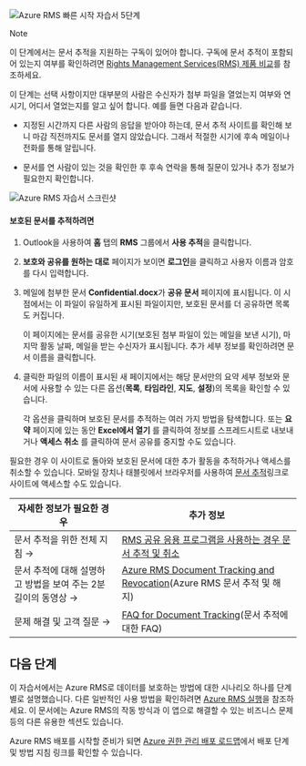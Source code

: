 ![Azure RMS 빠른 시작 자습서 5단계](../media/AzRMS_QuickStartSteps5.PNG)

> [!NOTE]
> 이 단계에서는 문서 추적을 지원하는 구독이 있어야 합니다. 구독에 문서 추적이 포함되어 있는지 여부를 확인하려면 [Rights Management Services(RMS) 제품 비교](https://technet.microsoft.com/dn858608.aspx)를 참조하세요.

이 단계는 선택 사항이지만 대부분의 사람은 수신자가 첨부 파일을 열었는지 여부와 연 시기, 어디서 열었는지를 알고 싶어 합니다. 예를 들면 다음과 같습니다.

-   지정된 시간까지 다른 사람의 응답을 받아야 하는데, 문서 추적 사이트를 확인해 보니 마감 직전까지도 문서를 열지 않았습니다. 그래서 적절한 시기에 후속 메일이나 전화를 통해 알립니다.

-   문서를 연 사람이 있는 것을 확인한 후 후속 연락을 통해 질문이 있거나 추가 정보가 필요한지 확인합니다.

![Azure RMS 자습서 스크린샷](../media/AzRMS_Tutorial_5_Screenshots.png)

#### <a name="to-track-your-protected-document"></a>보호된 문서를 추적하려면

1.  Outlook을 사용하여 **홈** 탭의 **RMS** 그룹에서 **사용 추적**을 클릭합니다.

2.  **보호와 공유를 원하는 대로** 페이지가 보이면 **로그인**을 클릭하고 사용자 이름과 암호를 다시 입력합니다.

3.  메일에 첨부한 문서 **Confidential.docx**가 **공유 문서** 페이지에 표시됩니다. 이 시점에서는 이 파일이 유일하게 표시된 파일이지만, 보호된 문서를 더 공유하면 목록도 커집니다.

    이 페이지에는 문서를 공유한 시기(보호된 첨부 파일이 있는 메일을 보낸 시기), 마지막 활동 날짜, 메일을 받는 수신자가 표시됩니다. 추가 세부 정보를 확인하려면 문서 이름을 클릭합니다.

4.  클릭한 파일의 이름이 표시된 새 페이지에서는 해당 문서만의 요약 세부 정보와 문서에 사용할 수 있는 다른 옵션(**목록**, **타임라인**, **지도**, **설정**)의 목록을 확인할 수 있습니다.

    각 옵션을 클릭하며 보호된 문서를 추적하는 여러 가지 방법을 탐색합니다. 또는 **요약** 페이지에 있는 동안 **Excel에서 열기** 를 클릭하여 정보를 스프레드시트로 내보내거나 **액세스 취소** 를 클릭하여 문서 공유를 중지할 수도 있습니다.

필요한 경우 이 사이트로 돌아와 보호된 문서에 대한 추가 활동을 추적하거나 액세스를 취소할 수 있습니다. 모바일 장치나 태블릿에서 브라우저를 사용하여 [문서 추적](http://go.microsoft.com/fwlink/?LinkId=529562)링크로 사이트에 액세스할 수도 있습니다.

|자세한 정보가 필요한 경우|추가 정보|
|--------------------------------|--------------------------|
|문서 추적을 위한 전체 지침   →|[RMS 공유 응용 프로그램을 사용하는 경우 문서 추적 및 취소](../rms-client/sharing-app-track-revoke.md)|
|문서 추적에 대해 설명하고 방법을 보여 주는 2분 길이의 동영상   →|[Azure RMS Document Tracking and Revocation](http://channel9.msdn.com/Series/Information-Protection/Azure-RMS-Document-Tracking-and-Revocation)(Azure RMS 문서 추적 및 해지)|
|문제 해결 및 고객 질문 →|[FAQ for Document Tracking](https://technet.microsoft.com/dn947488)(문서 추적에 대한 FAQ)|

## <a name="next-steps"></a>다음 단계
이 자습서에서는 Azure RMS로 데이터를 보호하는 방법에 대한 시나리오 하나를 단계별로 설명했습니다. 다른 일반적인 사용 방법을 확인하려면 [Azure RMS 실행](../understand-explore/what-admins-users-see.md)을 참조하세요. 이 문서에는 Azure RMS의 작동 방식과 이 앱으로 해결할 수 있는 비즈니스 문제 등의 다른 유용한 섹션도 있습니다.

Azure RMS 배포를 시작할 준비가 되면 [Azure 권한 관리 배포 로드맵](../plan-design/deployment-roadmap.md)에서 배포 단계 및 방법 지침 링크를 확인할 수 있습니다.


